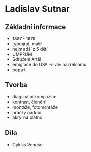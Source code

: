 # Ladislav Sutnar

## Základní informace
* 1897 - 1976
* typograf, malíř
* nejmladší z 5 dětí
* UMPRUM
* Sdružení Artěl
* emigrace do USA → vliv na rreklamu
* popart 

## Tvorba
* diagonální kompozice
* kontrast, členění
* montáže, fotomontáže
* hračky nádobí
* akryl na plátno

## Díla
* Cyklus Venuše